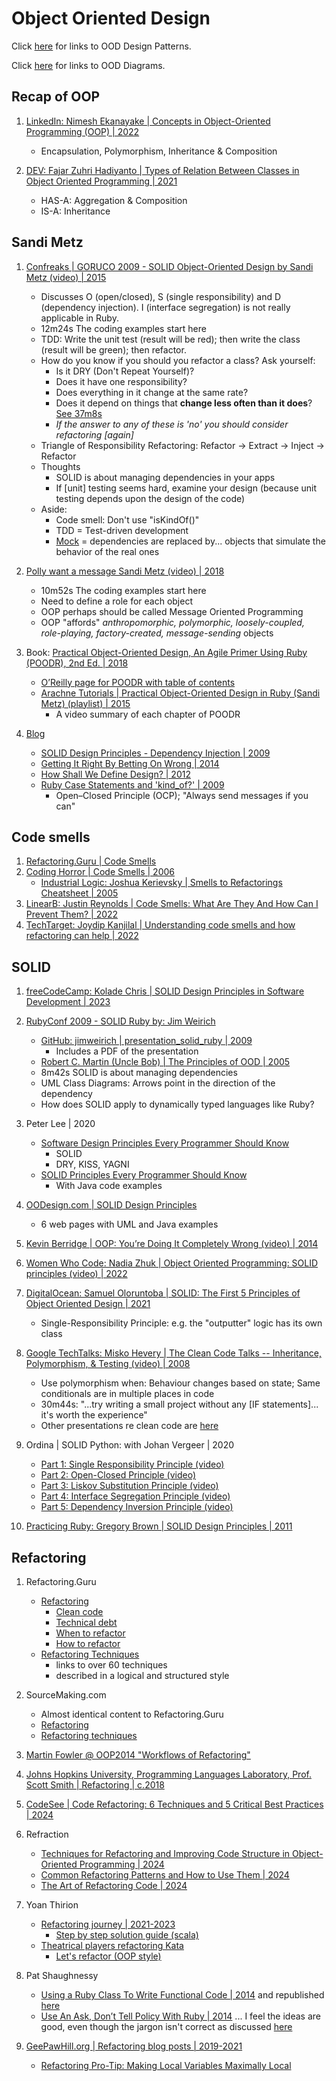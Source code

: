# Object Oriented Design

Click [here](ood-design-patterns.md) for links to OOD Design Patterns.

Click [here](ood-diagrams.md) for links to OOD Diagrams.


## Recap of OOP 

1. [LinkedIn: Nimesh Ekanayake | Concepts in Object-Oriented Programming (OOP) | 2022](https://www.linkedin.com/pulse/concepts-object-oriented-programming-oop-nimesh-ekanayake)
   - Encapsulation, Polymorphism, Inheritance & Composition

1. [DEV: Fajar Zuhri Hadiyanto | Types of Relation Between Classes in Object Oriented Programming | 2021](https://dev.to/fajarzuhrihadiyanto/types-of-relation-between-classes-in-object-oriented-programming-551m)
   - HAS-A: Aggregation & Composition
   - IS-A: Inheritance


## Sandi Metz

1. [Confreaks | GORUCO 2009 - SOLID Object-Oriented Design by Sandi Metz (video) | 2015](https://www.youtube.com/watch?v=v-2yFMzxqwU)
   - Discusses O (open/closed), S (single responsibility) and D (dependency injection).
     I (interface segregation) is not really applicable in Ruby.
   - 12m24s The coding examples start here
   - TDD: Write the unit test (result will be red); then write the class (result will be green); then refactor.
   - How do you know if you should you refactor a class? Ask yourself:
     * Is it DRY (Don't Repeat Yourself)?
     * Does it have one responsibility?
     * Does everything in it change at the same rate?
     * Does it depend on things that **change less often than it does**? [See 37m8s](https://www.youtube.com/watch?v=v-2yFMzxqwU&t=37m8s)
     * *If the answer to any of these is 'no' you should consider refactoring [again]*
   - Triangle of Responsibility Refactoring: Refactor -> Extract -> Inject -> Refactor
   - Thoughts
     * SOLID is about managing dependencies in your apps
     * If [unit] testing seems hard, examine your design (because unit testing depends upon the design of the code)
   - Aside:
     * Code smell: Don't use "isKindOf()"
     * TDD = Test-driven development
     * [Mock](https://www.telerik.com/products/mocking/unit-testing.aspx) = dependencies are
       replaced by... objects that simulate the behavior of the real ones

1. [Polly want a message Sandi Metz (video) | 2018](https://www.youtube.com/watch?app=desktop&v=XXi_FBrZQiU)
   - 10m52s The coding examples start here
   - Need to define a role for each object
   - OOP perhaps should be called Message Oriented Programming
   - OOP "affords" *anthropomorphic, polymorphic, loosely-coupled, role-playing, factory-created, message-sending* objects

1. Book: [Practical Object-Oriented Design, An Agile Primer Using Ruby (POODR), 2nd Ed. | 2018](https://www.poodr.com/)
   - [O’Reilly page for POODR with table of contents](https://www.oreilly.com/library/view/practical-object-oriented-design/9780134445588/)
   - [Arachne Tutorials | Practical Object-Oriented Design in Ruby (Sandi Metz) (playlist) | 2015](https://www.youtube.com/playlist?list=PLECibIxMfd0dVOFbn7cbtvuiatC0XvINP)
     * A video summary of each chapter of POODR

1. [Blog](https://sandimetz.com/blog)
   - [SOLID Design Principles - Dependency Injection | 2009](https://sandimetz.com/blog/2009/03/21/solid-design-principles)
   - [Getting It Right By Betting On Wrong | 2014](https://sandimetz.com/blog/2014/05/28/betting-on-wrong)
   - [How Shall We Define Design? | 2012](https://sandimetz.com/blog/2012/07/05/how-shall-we-define-design)
   - [Ruby Case Statements and 'kind_of?' | 2009](https://sandimetz.com/blog/2009/06/12/ruby-case-statements-and-kind-of)
     * Open–Closed Principle (OCP); "Always send messages if you can"


## Code smells

1. [Refactoring.Guru | Code Smells](https://refactoring.guru/refactoring/smells)
1. [Coding Horror | Code Smells | 2006](https://blog.codinghorror.com/code-smells/)
   - [Industrial Logic: Joshua Kerievsky | Smells to Refactorings Cheatsheet | 2005](https://www.industriallogic.com/blog/smells-to-refactorings-cheatsheet/)
1. [LinearB: Justin Reynolds | Code Smells: What Are They And How Can I Prevent Them? | 2022](https://linearb.io/blog/what-is-a-code-smell)
1. [TechTarget: Joydip Kanjilal | Understanding code smells and how refactoring can help | 2022](https://www.techtarget.com/searchsoftwarequality/tip/Understanding-code-smells-and-how-refactoring-can-help)


## SOLID

1. [freeCodeCamp: Kolade Chris | SOLID Design Principles in Software Development | 2023](https://www.freecodecamp.org/news/solid-design-principles-in-software-development/)

1. [RubyConf 2009 - SOLID Ruby by: Jim Weirich](https://www.youtube.com/watch?v=dKRbsE061u4)
   - [GitHub: jimweirich | presentation_solid_ruby | 2009](https://github.com/jimweirich/presentation_solid_ruby)
     * Includes a PDF of the presentation
   - [Robert C. Martin (Uncle Bob) | The Principles of OOD | 2005](http://butunclebob.com/ArticleS.UncleBob.PrinciplesOfOod)
   - 8m42s SOLID is about managing dependencies
   - UML Class Diagrams: Arrows point in the direction of the dependency
   - How does SOLID apply to dynamically typed languages like Ruby?

1. Peter Lee | 2020
   - [Software Design Principles Every Programmer Should Know](https://medium.com/@peterlee2068/software-design-principles-every-programmer-should-know-c164a83c6f87)
     * SOLID
     * DRY, KISS, YAGNI
   - [SOLID Principles Every Programmer Should Know](https://medium.com/an-idea/solid-principles-every-programmer-should-know-3399eb663ad2)
     * With Java code examples

1. [OODesign.com | SOLID Design Principles](https://www.oodesign.com/design-principles/)
   - 6 web pages with UML and Java examples

1. [Kevin Berridge | OOP: You’re Doing It Completely Wrong (video) | 2014](https://vimeo.com/91672848)

1. [Women Who Code: Nadia Zhuk | Object Oriented Programming: SOLID principles (video) | 2022](https://www.youtube.com/watch?v=erPk8Y5nw6k)

1. [DigitalOcean: Samuel Oloruntoba | SOLID: The First 5 Principles of Object Oriented Design | 2021](https://www.digitalocean.com/community/conceptual-articles/s-o-l-i-d-the-first-five-principles-of-object-oriented-design)
   - Single-Responsibility Principle: e.g. the "outputter" logic has its own class

1. [Google TechTalks: Misko Hevery | The Clean Code Talks -- Inheritance, Polymorphism, & Testing (video) | 2008](https://www.youtube.com/watch?v=4F72VULWFvc)
   - Use polymorphism when: Behaviour changes based on state; Same conditionals are in multiple places in code
   - 30m44s: "...try writing a small project without any [IF statements]... it's worth the experience"
   - Other presentations re clean code are [here](https://www.youtube.com/playlist?list=PL4B8197063D90CDB3)

1. Ordina | SOLID Python: with Johan Vergeer | 2020
   - [Part 1: Single Responsibility Principle (video)](https://www.youtube.com/watch?v=OCogAzOqn3Y)
   - [Part 2: Open-Closed Principle (video)](https://www.youtube.com/watch?v=77kphOzOSUc)
   - [Part 3: Liskov Substitution Principle (video)](https://www.youtube.com/watch?v=8wjntHrTGPs)
   - [Part 4: Interface Segregation Principle (video)](https://www.youtube.com/watch?v=-0wQdMEF1mY)
   - [Part 5: Dependency Inversion Principle (video)](https://www.youtube.com/watch?v=YrpDElQK10k)

1. [Practicing Ruby: Gregory Brown | SOLID Design Principles | 2011](https://practicingruby.com/articles/solid-design-principles)


## Refactoring

1. Refactoring.Guru
   - [Refactoring](https://refactoring.guru/refactoring)
     * [Clean code](https://refactoring.guru/refactoring/what-is-refactoring)
     * [Technical debt](https://refactoring.guru/refactoring/technical-debt)
     * [When to refactor](https://refactoring.guru/refactoring/when)
     * [How to refactor](https://refactoring.guru/refactoring/how-to)
   - [Refactoring Techniques](https://refactoring.guru/refactoring/techniques)
     * links to over 60 techniques
     * described in a logical and structured style

1. SourceMaking.com
   - Almost identical content to Refactoring.Guru
   - [Refactoring](https://sourcemaking.com/refactoring)
   - [Refactoring techniques](https://sourcemaking.com/refactoring/refactorings)

1. [Martin Fowler @ OOP2014 "Workflows of Refactoring"](https://www.youtube.com/watch?v=vqEg37e4Mkw)

1. [Johns Hopkins University, Programming Languages Laboratory, Prof. Scott Smith | Refactoring | c.2018](https://pl.cs.jhu.edu/oose/lectures/refactoring.shtml)

1. [CodeSee | Code Refactoring: 6 Techniques and 5 Critical Best Practices | 2024](https://www.codesee.io/learning-center/code-refactoring)

1. Refraction
   - [Techniques for Refactoring and Improving Code Structure in Object-Oriented Programming | 2024](https://refraction.dev/blog/refactoring-object-oriented-programming-techniques)
   - [Common Refactoring Patterns and How to Use Them | 2024](https://refraction.dev/blog/common-refactoring-patterns)
   - [The Art of Refactoring Code | 2024](https://refraction.dev/blog/art-of-refactoring-code)

1. Yoan Thirion
   - [Refactoring journey | 2021-2023](https://ythirion.github.io/refactoring-journey/)
     * [Step by step solution guide (scala)](https://github.com/ythirion/refactoring-journey/blob/solution/solutions/scala/scala-refactoring-facilitator-guide.md)
   - [Theatrical players refactoring Kata](https://yoan-thirion.gitbook.io/knowledge-base/software-craftsmanship/code-katas/theatrical-players-refactoring-kata)
     * [Let's refactor (OOP style)](https://yoan-thirion.gitbook.io/knowledge-base/software-craftsmanship/code-katas/theatrical-players-refactoring-kata/lets-refactor-oop-style)

1. Pat Shaughnessy
   - [Using a Ruby Class To Write Functional Code | 2014](https://patshaughnessy.net/2014/4/8/using-a-ruby-class-to-write-functional-code)
     and republished [here](https://www.cloudbees.com/blog/ruby-class-to-write-functional-code)
   - [Use An Ask, Don’t Tell Policy With Ruby | 2014](https://patshaughnessy.net/2014/2/10/use-an-ask-dont-tell-policy-with-ruby)
     ... I feel the ideas are good, even though the jargon isn't correct as discussed
     [here](https://pragdave.me/thoughts/active/2014-02-11-telling-asking-and-the-power-of-jargon.html)

1. [GeePawHill.org | Refactoring blog posts | 2019-2021](https://www.geepawhill.org/category/refactoring/)
   - [Refactoring Pro-Tip: Making Local Variables Maximally Local](https://www.geepawhill.org/2019/03/16/refactoring-pro-tip-making-local-variables-maximally-local/)

